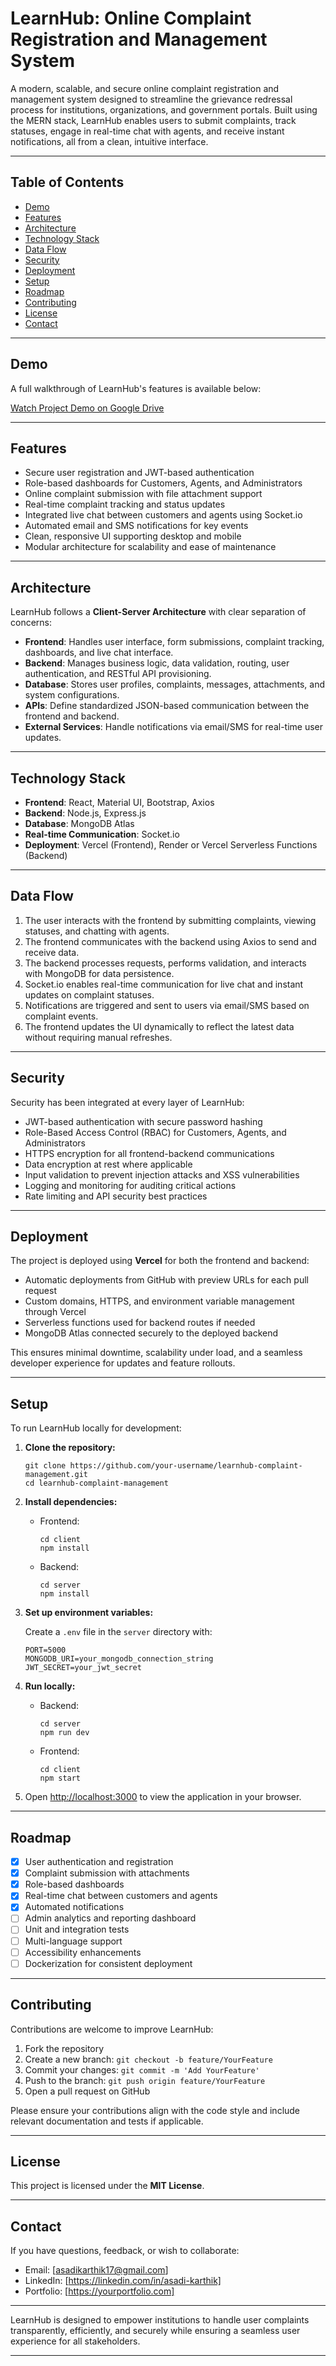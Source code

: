 # LearnHub: Online Complaint Registration and Management System

A modern, scalable, and secure online complaint registration and management system designed to streamline the grievance redressal process for institutions, organizations, and government portals. Built using the MERN stack, LearnHub enables users to submit complaints, track statuses, engage in real-time chat with agents, and receive instant notifications, all from a clean, intuitive interface.

---

## Table of Contents

- [Demo](#demo)
- [Features](#features)
- [Architecture](#architecture)
- [Technology Stack](#technology-stack)
- [Data Flow](#data-flow)
- [Security](#security)
- [Deployment](#deployment)
- [Setup](#setup)
- [Roadmap](#roadmap)
- [Contributing](#contributing)
- [License](#license)
- [Contact](#contact)

---

## Demo

A full walkthrough of LearnHub's features is available below:

[Watch Project Demo on Google Drive](https://drive.google.com/file/d/1l4TNmcgMVn_Tn5X80Kg3T6EYj08fa6LD/view?usp=sharing)

---

## Features

- Secure user registration and JWT-based authentication
- Role-based dashboards for Customers, Agents, and Administrators
- Online complaint submission with file attachment support
- Real-time complaint tracking and status updates
- Integrated live chat between customers and agents using Socket.io
- Automated email and SMS notifications for key events
- Clean, responsive UI supporting desktop and mobile
- Modular architecture for scalability and ease of maintenance

---

## Architecture

LearnHub follows a **Client-Server Architecture** with clear separation of concerns:

- **Frontend**: Handles user interface, form submissions, complaint tracking, dashboards, and live chat interface.
- **Backend**: Manages business logic, data validation, routing, user authentication, and RESTful API provisioning.
- **Database**: Stores user profiles, complaints, messages, attachments, and system configurations.
- **APIs**: Define standardized JSON-based communication between the frontend and backend.
- **External Services**: Handle notifications via email/SMS for real-time user updates.

---

## Technology Stack

- **Frontend**: React, Material UI, Bootstrap, Axios
- **Backend**: Node.js, Express.js
- **Database**: MongoDB Atlas
- **Real-time Communication**: Socket.io
- **Deployment**: Vercel (Frontend), Render or Vercel Serverless Functions (Backend)

---

## Data Flow

1. The user interacts with the frontend by submitting complaints, viewing statuses, and chatting with agents.
2. The frontend communicates with the backend using Axios to send and receive data.
3. The backend processes requests, performs validation, and interacts with MongoDB for data persistence.
4. Socket.io enables real-time communication for live chat and instant updates on complaint statuses.
5. Notifications are triggered and sent to users via email/SMS based on complaint events.
6. The frontend updates the UI dynamically to reflect the latest data without requiring manual refreshes.

---

## Security

Security has been integrated at every layer of LearnHub:

- JWT-based authentication with secure password hashing
- Role-Based Access Control (RBAC) for Customers, Agents, and Administrators
- HTTPS encryption for all frontend-backend communications
- Data encryption at rest where applicable
- Input validation to prevent injection attacks and XSS vulnerabilities
- Logging and monitoring for auditing critical actions
- Rate limiting and API security best practices

---

## Deployment

The project is deployed using **Vercel** for both the frontend and backend:

- Automatic deployments from GitHub with preview URLs for each pull request
- Custom domains, HTTPS, and environment variable management through Vercel
- Serverless functions used for backend routes if needed
- MongoDB Atlas connected securely to the deployed backend

This ensures minimal downtime, scalability under load, and a seamless developer experience for updates and feature rollouts.

---

## Setup

To run LearnHub locally for development:

1. **Clone the repository:**

    ```
    git clone https://github.com/your-username/learnhub-complaint-management.git
    cd learnhub-complaint-management
    ```

2. **Install dependencies:**

    - Frontend:
        ```
        cd client
        npm install
        ```
    - Backend:
        ```
        cd server
        npm install
        ```

3. **Set up environment variables:**

    Create a `.env` file in the `server` directory with:

    ```
    PORT=5000
    MONGODB_URI=your_mongodb_connection_string
    JWT_SECRET=your_jwt_secret
    ```

4. **Run locally:**

    - Backend:
        ```
        cd server
        npm run dev
        ```
    - Frontend:
        ```
        cd client
        npm start
        ```

5. Open [http://localhost:3000](http://localhost:3000) to view the application in your browser.

---

## Roadmap

- [x] User authentication and registration
- [x] Complaint submission with attachments
- [x] Role-based dashboards
- [x] Real-time chat between customers and agents
- [x] Automated notifications
- [ ] Admin analytics and reporting dashboard
- [ ] Unit and integration tests
- [ ] Multi-language support
- [ ] Accessibility enhancements
- [ ] Dockerization for consistent deployment

---

## Contributing

Contributions are welcome to improve LearnHub:

1. Fork the repository
2. Create a new branch: `git checkout -b feature/YourFeature`
3. Commit your changes: `git commit -m 'Add YourFeature'`
4. Push to the branch: `git push origin feature/YourFeature`
5. Open a pull request on GitHub

Please ensure your contributions align with the code style and include relevant documentation and tests if applicable.

---

## License

This project is licensed under the **MIT License**.

---

## Contact

If you have questions, feedback, or wish to collaborate:

- Email: [asadikarthik17@gmail.com]
- LinkedIn: [https://linkedin.com/in/asadi-karthik]
- Portfolio: [https://yourportfolio.com]

---

LearnHub is designed to empower institutions to handle user complaints transparently, efficiently, and securely while ensuring a seamless user experience for all stakeholders.

---

